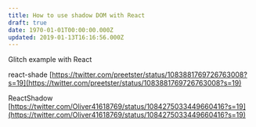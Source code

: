 ```yaml
---
title: How to use shadow DOM with React
draft: true
date: 1970-01-01T00:00:00.000Z
updated: 2019-01-13T16:16:56.000Z
---
```


Glitch example with React

react-shade
[https://twitter.com/preetster/status/1083881769726763008?s=19](https://twitter.com/preetster/status/1083881769726763008?s=19)

ReactShadow
[https://twitter.com/Oliver41618769/status/1084275033449660416?s=19](https://twitter.com/Oliver41618769/status/1084275033449660416?s=19)
